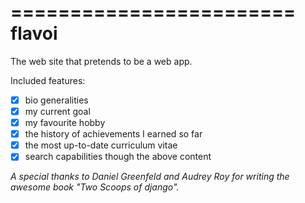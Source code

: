 ========================
flavoi
========================

The web site that pretends to be a web app.

Included features:

- [x] bio generalities
- [x] my current goal
- [x] my favourite hobby
- [x] the history of achievements I earned so far
- [x] the most up-to-date curriculum vitae
- [x] search capabilities though the above content

*A special thanks to Daniel Greenfeld and Audrey Roy for writing the awesome book "Two Scoops of django".*
 
